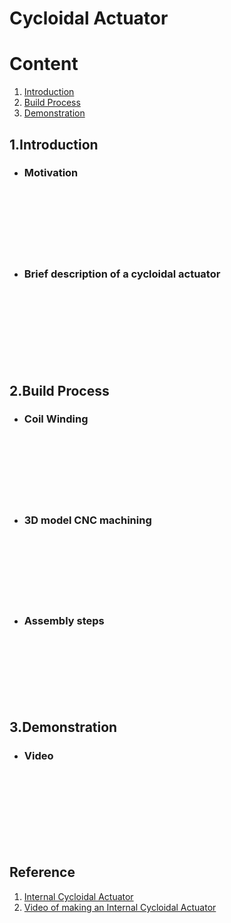 # Cycloidal Actuator



# Content

1. [Introduction](#1introduction)
2. [Build Process](#2build-process)
3. [Demonstration](#3demonstration)

## 1.Introduction
- ### Motivation





<br><br><br><br><br><br>

- ### Brief description of a cycloidal actuator






<br><br><br><br><br><br><br>

## 2.Build Process

- ### Coil Winding





<br><br><br><br><br><br>

- ### 3D model CNC machining




<br><br><br><br><br><br>

- ### Assembly steps





<br><br><br><br><br><br>


## 3.Demonstration

- ### Video




<br><br><br><br><br><br><br>

## Reference

1. [Internal Cycloidal Actuator](https://www.aaedmusa.com/projects/internalcycloidalactuator)
2. [Video of making an Internal Cycloidal Actuator](https://youtu.be/GakFB8Tdd98?si=Jgv7N7Fn67jRlRVo)
